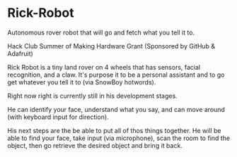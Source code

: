 # Rick-Robot
Autonomous rover robot that will go and fetch what you tell it to.

Hack Club Summer of Making Hardware Grant (Sponsored by GitHub & Adafruit)

Rick Robot is a tiny land rover on 4 wheels that has sensors, facial recognition, and a claw. It's purpose it to be a personal assistant and to go get whatever you tell it to (via SnowBoy hotwords). 

Right now right is currently still in his development stages. 

He can identify your face, understand what you say, and can move around (with keyboard input for direction).

His next steps are the be able to put all of thos things together.
He will be able to find your face, take input (via microphone), scan the room to find the object, then go retrieve the desired object and bring it back. 


